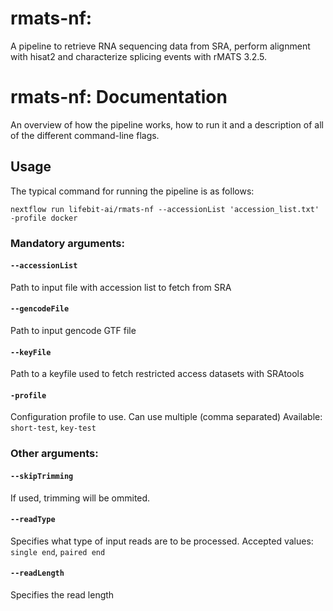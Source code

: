 # rmats-nf: 

A pipeline to retrieve RNA sequencing data from SRA, perform alignment with hisat2 and characterize splicing events with rMATS 3.2.5.

# rmats-nf: Documentation

An overview of how the pipeline works, how to run it and a description of all of the different command-line flags.

## Usage

The typical command for running the pipeline is as follows:

```
nextflow run lifebit-ai/rmats-nf --accessionList 'accession_list.txt' -profile docker
```


### Mandatory arguments:
#### `--accessionList`

Path to input file with accession list to fetch from SRA

####  `--gencodeFile`

Path to input gencode GTF file

####  `--keyFile`

Path to a keyfile used to fetch restricted access datasets with SRAtools

#### `-profile`

Configuration profile to use. Can use multiple (comma separated)
Available: `short-test`, `key-test`

### Other arguments:

#### `--skipTrimming`

If used, trimming will be ommited.

#### `--readType`

Specifies what type of input reads are to be processed.
Accepted values: `single end`, `paired end`

#### `--readLength`

Specifies the read length
